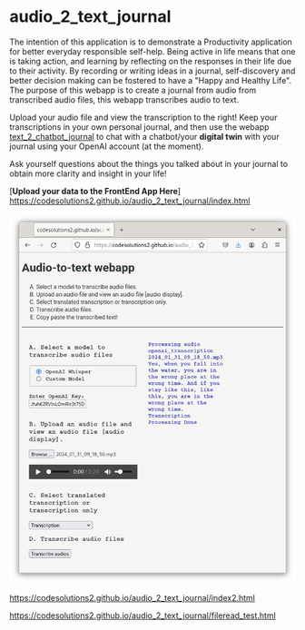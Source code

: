 # audio_2_text_journal

The intention of this application is to demonstrate a Productivity application for better everyday responsible self-help. Being active in life means that one is taking action, and learning by reflecting on the responses in their life due to their activity. By recording or writing ideas in a journal, self-discovery and better decision making can be fostered to have a "Happy and Healthy Life". The purpose of this webapp is to create a journal from audio from transcribed audio files, this webapp transcribes audio to text.

Upload your audio file and view the transcription to the right! Keep your transcriptions in your own personal journal, and then use the webapp [text_2_chatbot_journal](https://github.com/CodeSolutions2/text_2_chatbot_journal) to chat with a chatbot/your **digital twin** with your journal using your OpenAI account (at the moment). 

Ask yourself questions about the things you talked about in your journal to obtain more clarity and insight in your life! 

[**Upload your data to the FrontEnd App Here**] https://codesolutions2.github.io/audio_2_text_journal/index.html

![alt_text](audio_2_text.png)


https://codesolutions2.github.io/audio_2_text_journal/index2.html

https://codesolutions2.github.io/audio_2_text_journal/fileread_test.html
